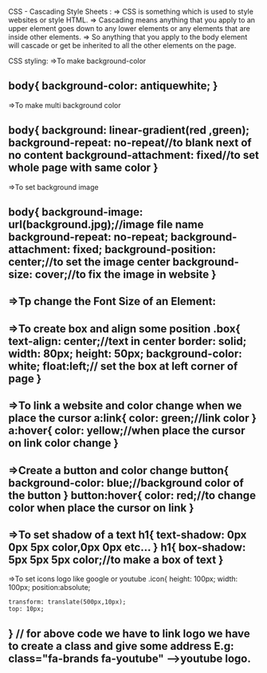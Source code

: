 CSS - Cascading Style Sheets :
        => CSS is something which is used to style websites or style HTML.
        => Cascading means anything that you apply to an upper element goes down to any lower elements or any elements that are inside other elements.
        => So anything that you apply to the body element will cascade or get be inherited to all the  other elements on the page.
        
CSS styling:
=>To make background-color

body{
    background-color: antiquewhite;
}
-----------
=>To make multi background color

body{
    background: linear-gradient(red ,green);
    background-repeat: no-repeat//to blank next of no content
    background-attachment: fixed//to set whole page with same color
}
-----------
=>To set background image

body{
    background-image: url(background.jpg);//image file name
    background-repeat: no-repeat;
    background-attachment: fixed;
    background-position: center;//to set the image center
    background-size: cover;//to fix the image in website
}
-----------
=>Tp change the Font Size of an Element:
       <style> //creating style class
        .red-text{
                color:red;
                font-size: 30px;// Changes the font size
                   }
        </style>
        <style>
          p{  
              font-size:16px;
             }
        </style>
----------

=>To create box and align some position
 .box{
    text-align: center;//text in center
    border: solid;
    width: 80px;
    height: 50px;
    background-color: white;
    float:left;// set the box at left corner of page
}
-----------
=>To link a website and color change when we place the cursor
a:link{
    color: green;//link color
}
a:hover{
    color: yellow;//when place the cursor on link color change
}
-----------
=>Create a button and color change
button{
    background-color: blue;//background color of the button
}
button:hover{
    color: red;//to change color when place the cursor on link
}
-----------
=>To set shadow of a text
h1{
    text-shadow: 0px 0px 5px color,0px 0px etc...
}
h1{
    box-shadow: 5px 5px 5px color;//to make a box of text
}
-----------
=>To set icons logo like google or youtube
.icon{
    height: 100px;
    width: 100px;
    position:absolute;
    
    transform: translate(500px,10px);
    top: 10px;
} // for above code we have to link logo we have to create a class and give some address E.g: class="fa-brands fa-youtube" -->youtube logo.
-----------
